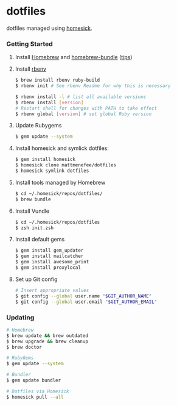 dotfiles
========

dotfiles managed using [homesick](https://github.com/technicalpickles/homesick).

### Getting Started

1. Install [Homebrew](http://brew.sh/) and [homebrew-bundle](https://github.com/Homebrew/homebrew-bundle) ([tips](https://robots.thoughtbot.com/brewfile-a-gemfile-but-for-homebrew))

1. Install [rbenv](https://github.com/sstephenson/rbenv)

    ```bash
    $ brew install rbenv ruby-build
    $ rbenv init # See rbenv Readme for why this is necessary

    $ rbenv install -l # list all available versions
    $ rbenv install [version]
    # Restart shell for changes with PATH to take effect
    $ rbenv global [version] # set global Ruby version
    ```

1. Update Rubygems

    ```bash
    $ gem update --system
    ```

1. Install homesick and symlick dotfiles:

    ```bash
    $ gem install homesick
    $ homesick clone mattmenefee/dotfiles
    $ homesick symlink dotfiles
    ```

1. Install tools managed by Homebrew

    ```bash
    $ cd ~/.homesick/repos/dotfiles/
    $ brew bundle
    ```

1. Install Vundle

    ```bash
    $ cd ~/.homesick/repos/dotfiles
    $ zsh init.zsh
    ```

1. Install default gems

    ```bash
    $ gem install gem_updater
    $ gem install mailcatcher
    $ gem install awesome_print
    $ gem install proxylocal
    ```

1. Set up Git config

    ```bash
    # Insert appropriate values
    $ git config --global user.name "$GIT_AUTHOR_NAME"
    $ git config --global user.email "$GIT_AUTHOR_EMAIL"
    ```

### Updating

```bash
# Homebrew
$ brew update && brew outdated
$ brew upgrade && brew cleanup
$ brew doctor

# RubyGems
$ gem update --system

# Bundler
$ gem update bundler

# Dotfiles via Homesick
$ homesick pull --all
```
